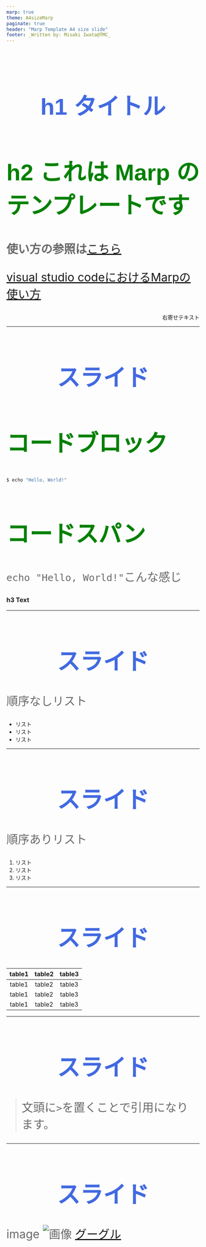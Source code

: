 ```yaml
---
marp: true
theme: A4sizeMarp
paginate: true
header: "Marp Template A4 size slide"
footer: _Written by: Misaki Iwata@TMC_
---
```

<br>

<style scoped>
h1 {
    color: #4169e1;
    font-family: "Arial", "Hiragino Kaku Gothic ProN";
    font-size: 60px;
    text-align: center;
}
h2 {
    color: #008000;
    font-family: "Arial", "Hiragino Kaku Gothic ProN";
    font-size: 60px;
    text-align: left;
}
p {
    color: #696969;
    font-size: 30px;
    columns: 2 15em;
	column-rule: 1px dashed #cdcdcd;
	column-gap: 2em;
}
#migi {
    text-align: right;
}
</style>


# h1 タイトル

## h2 これは Marp のテンプレートです

**使い方の参照は**[こちら](https://marpit.marp.app/markdown)

[visual studio codeにおけるMarpの使い方](https://zenn.dev/kabec_dev/articles/9906c0b83d2ccb)

<div id="migi">右寄せテキスト</div>


---

# スライド

## コードブロック

```bash
$ echo "Hello, World!"
```

## コードスパン
`echo "Hello, World!"`こんな感じ

### h3 Text


---

# スライド

順序なしリスト

- リスト
- リスト
- リスト

---

# スライド

順序ありリスト

1. リスト
2. リスト
3. リスト

---

# スライド

| table1 | table2 | table3 |
| :----: | :----: | :----: |
| table1 | table2 | table3 |
| table1 | table2 | table3 |
| table1 | table2 | table3 |

---

# スライド

> 文頭に`>`を置くことで引用になります。

---

# スライド

image
![画像](https://www.google.com/images/branding/googlelogo/1x/googlelogo_color_272x92dp.png)
[グーグル](http://google.com)
